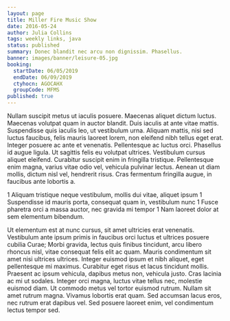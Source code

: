 ```yaml
---
layout: page
title: Miller Fire Music Show
date: 2016-05-24
author: Julia Collins
tags: weekly links, java
status: published
summary: Donec blandit nec arcu non dignissim. Phasellus.
banner: images/banner/leisure-05.jpg
booking:
  startDate: 06/05/2019
  endDate: 06/09/2019
  ctyhocn: AGOCAHX
  groupCode: MFMS
published: true
---
```

Nullam suscipit metus ut iaculis posuere. Maecenas aliquet dictum luctus. Maecenas volutpat quam in auctor blandit. Duis iaculis at ante vitae mattis. Suspendisse quis iaculis leo, ut vestibulum urna. Aliquam mattis, nisi sed luctus faucibus, felis mauris laoreet lorem, non eleifend nibh tellus eget erat. Integer posuere ac ante et venenatis. Pellentesque ac luctus orci. Phasellus id augue ligula. Ut sagittis felis eu volutpat ultrices. Vestibulum cursus aliquet eleifend. Curabitur suscipit enim in fringilla tristique. Pellentesque enim magna, varius vitae odio vel, vehicula pulvinar lectus. Aenean ut diam mollis, dictum nisl vel, hendrerit risus. Cras fermentum fringilla augue, in faucibus ante lobortis a.

1 Aliquam tristique neque vestibulum, mollis dui vitae, aliquet ipsum
1 Suspendisse id mauris porta, consequat quam in, vestibulum nunc
1 Fusce pharetra orci a massa auctor, nec gravida mi tempor
1 Nam laoreet dolor at sem elementum bibendum.

Ut elementum est at nunc cursus, sit amet ultricies erat venenatis. Vestibulum ante ipsum primis in faucibus orci luctus et ultrices posuere cubilia Curae; Morbi gravida, lectus quis finibus tincidunt, arcu libero rhoncus nisl, vitae consequat felis elit ac quam. Mauris condimentum sit amet nisi ultrices ultrices. Integer euismod ipsum et nibh aliquet, eget pellentesque mi maximus. Curabitur eget risus et lacus tincidunt mollis. Praesent ac ipsum vehicula, dapibus metus non, vehicula justo. Cras lacinia ac mi ut sodales. Integer orci magna, luctus vitae tellus nec, molestie euismod diam. Ut commodo metus vel tortor euismod rutrum. Nullam sit amet rutrum magna. Vivamus lobortis erat quam. Sed accumsan lacus eros, nec rutrum erat dapibus vel. Sed posuere laoreet enim, vel condimentum lectus tempor sed.
